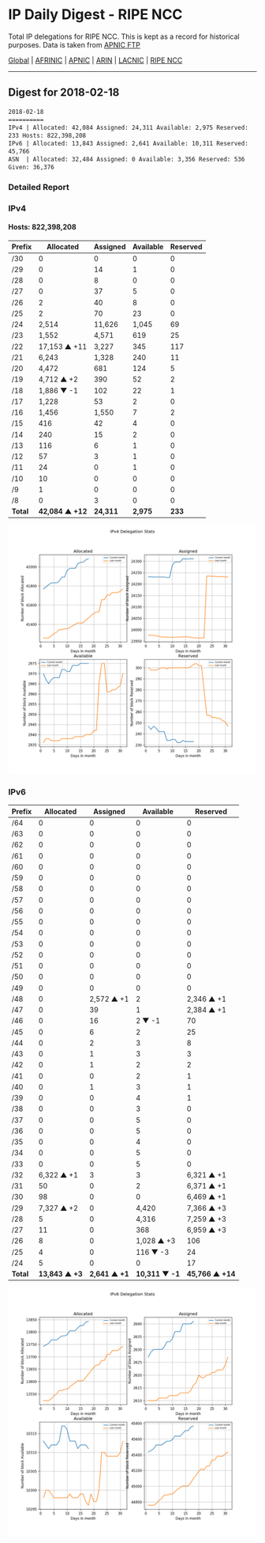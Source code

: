 # IP Daily Digest - RIPE NCC

Total IP delegations for RIPE NCC. This is kept as a record for historical purposes. Data is taken from [APNIC FTP](https://ftp.apnic.net/)

[Global](https://github.com/csmets/IP-Daily-Digest) | [AFRINIC](https://github.com/csmets/IP-Daily-Digest/tree/master/archives/AFRINIC) | [APNIC](https://github.com/csmets/IP-Daily-Digest/tree/master/archives/APNIC) | [ARIN](https://github.com/csmets/IP-Daily-Digest/tree/master/archives/ARIN) | [LACNIC](https://github.com/csmets/IP-Daily-Digest/tree/master/archives/LACNIC) | [RIPE NCC](https://github.com/csmets/IP-Daily-Digest/tree/master/archives/RIPE_NCC)

---

## Digest for 2018-02-18
```
2018-02-18
==========
IPv4 | Allocated: 42,084 Assigned: 24,311 Available: 2,975 Reserved: 233 Hosts: 822,398,208
IPv6 | Allocated: 13,843 Assigned: 2,641 Available: 10,311 Reserved: 45,766
ASN  | Allocated: 32,484 Assigned: 0 Available: 3,356 Reserved: 536 Given: 36,376
```

### Detailed Report

### IPv4

#### Hosts: **822,398,208**

| Prefix | Allocated | Assigned | Available | Reserved |
| ----- | ----- | ----- | ----- | ----- |
| /30 | 0 | 0 | 0 | 0 |
| /29 | 0 | 14 | 1 | 0 |
| /28 | 0 | 8 | 0 | 0 |
| /27 | 0 | 37 | 5 | 0 |
| /26 | 2 | 40 | 8 | 0 |
| /25 | 2 | 70 | 23 | 0 |
| /24 | 2,514 | 11,626 | 1,045 | 69 |
| /23 | 1,552 | 4,571 | 619 | 25 |
| /22 | 17,153 ▲ +11 | 3,227 | 345 | 117 |
| /21 | 6,243 | 1,328 | 240 | 11 |
| /20 | 4,472 | 681 | 124 | 5 |
| /19 | 4,712 ▲ +2 | 390 | 52 | 2 |
| /18 | 1,886 ▼ -1 | 102 | 22 | 1 |
| /17 | 1,228 | 53 | 2 | 0 |
| /16 | 1,456 | 1,550 | 7 | 2 |
| /15 | 416 | 42 | 4 | 0 |
| /14 | 240 | 15 | 2 | 0 |
| /13 | 116 | 6 | 1 | 0 |
| /12 | 57 | 3 | 1 | 0 |
| /11 | 24 | 0 | 1 | 0 |
| /10 | 10 | 0 | 0 | 0 |
| /9 | 1 | 0 | 0 | 0 |
| /8 | 0 | 3 | 0 | 0 |
| **Total** | **42,084 ▲ +12** | **24,311** | **2,975** | **233** |

![ipv4-stats](ipv4-figure.png)

### IPv6

| Prefix | Allocated | Assigned | Available | Reserved |
| ----- | ----- | ----- | ----- | ----- |
| /64 | 0 | 0 | 0 | 0 |
| /63 | 0 | 0 | 0 | 0 |
| /62 | 0 | 0 | 0 | 0 |
| /61 | 0 | 0 | 0 | 0 |
| /60 | 0 | 0 | 0 | 0 |
| /59 | 0 | 0 | 0 | 0 |
| /58 | 0 | 0 | 0 | 0 |
| /57 | 0 | 0 | 0 | 0 |
| /56 | 0 | 0 | 0 | 0 |
| /55 | 0 | 0 | 0 | 0 |
| /54 | 0 | 0 | 0 | 0 |
| /53 | 0 | 0 | 0 | 0 |
| /52 | 0 | 0 | 0 | 0 |
| /51 | 0 | 0 | 0 | 0 |
| /50 | 0 | 0 | 0 | 0 |
| /49 | 0 | 0 | 0 | 0 |
| /48 | 0 | 2,572 ▲ +1 | 2 | 2,346 ▲ +1 |
| /47 | 0 | 39 | 1 | 2,384 ▲ +1 |
| /46 | 0 | 16 | 2 ▼ -1 | 70 |
| /45 | 0 | 6 | 2 | 25 |
| /44 | 0 | 2 | 3 | 8 |
| /43 | 0 | 1 | 3 | 3 |
| /42 | 0 | 1 | 2 | 2 |
| /41 | 0 | 0 | 2 | 1 |
| /40 | 0 | 1 | 3 | 1 |
| /39 | 0 | 0 | 4 | 1 |
| /38 | 0 | 0 | 3 | 0 |
| /37 | 0 | 0 | 5 | 0 |
| /36 | 0 | 0 | 5 | 0 |
| /35 | 0 | 0 | 4 | 0 |
| /34 | 0 | 0 | 5 | 0 |
| /33 | 0 | 0 | 5 | 0 |
| /32 | 6,322 ▲ +1 | 3 | 3 | 6,321 ▲ +1 |
| /31 | 50 | 0 | 2 | 6,371 ▲ +1 |
| /30 | 98 | 0 | 0 | 6,469 ▲ +1 |
| /29 | 7,327 ▲ +2 | 0 | 4,420 | 7,366 ▲ +3 |
| /28 | 5 | 0 | 4,316 | 7,259 ▲ +3 |
| /27 | 11 | 0 | 368 | 6,959 ▲ +3 |
| /26 | 8 | 0 | 1,028 ▲ +3 | 106 |
| /25 | 4 | 0 | 116 ▼ -3 | 24 |
| /24 | 5 | 0 | 0 | 17 |
| **Total** | **13,843 ▲ +3** | **2,641 ▲ +1** | **10,311 ▼ -1** | **45,766 ▲ +14** |

![ipv6-stats](ipv6-figure.png)